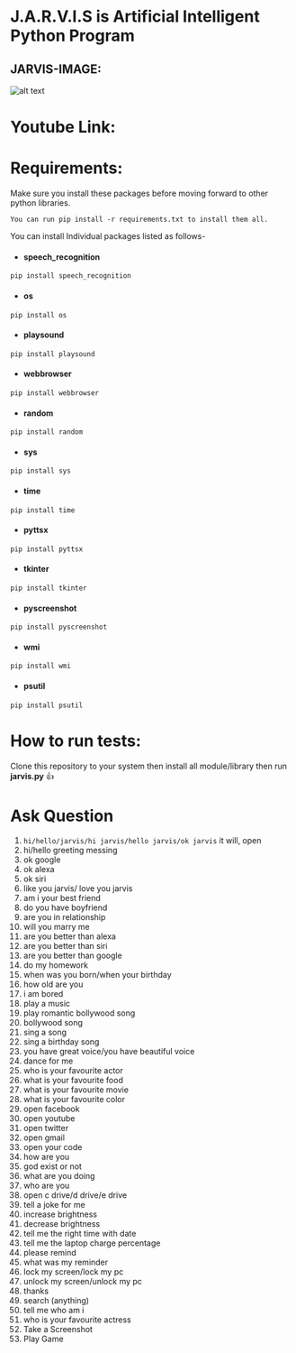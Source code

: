 # J.A.R.V.I.S is Artificial Intelligent Python Program


## JARVIS-IMAGE: 

![alt text](https://github.com/SOUMYARANJANBISWAL/J-A-R-V-I-S/blob/master/JARVIS.png)


# Youtube Link:

# Requirements:
 Make sure you install these packages before moving forward to other python libraries.

 `You can run pip install -r requirements.txt to install them all.`

 You can install Individual packages listed as follows-

  * #### speech_recognition

  `pip install speech_recognition`

  * #### os

  `pip install os`

  * #### playsound

  `pip install playsound`

  * #### webbrowser

  `pip install webbrowser`

  * ####  random

  `pip install random`

  * ####  sys

  `pip install sys`

  * ####  time

  `pip install time`

  * ####  pyttsx

  `pip install pyttsx`

  * ####  tkinter

  `pip install tkinter`

  * #### pyscreenshot

  `pip install pyscreenshot`

  * #### wmi

  `pip install wmi`

  * #### psutil

  `pip install psutil`

# How to run tests:

Clone this repository to your system then install all module/library
then run **jarvis.py**   :+1:


# Ask Question

1.	`hi/hello/jarvis/hi jarvis/hello jarvis/ok jarvis` it will, open
1.	hi/hello greeting messing
2.	ok google
3.	ok alexa
4.	ok siri
5.	like you jarvis/ love you jarvis
6.	am i your best friend
7.	do you have boyfriend
8.	are you in relationship
9.	will you marry me
10.	are you better than alexa
11.	are you better than siri
12.	are you better than google
13.	do my homework
14.	when was you born/when your birthday
15.	how old are you
16.	i am bored
17.	play a music
18.	play romantic bollywood song
19.	bollywood song
20.	sing a song
21.	sing a birthday song
22.	you have great voice/you have beautiful voice
23.	dance for me
24.	who is your favourite actor	
25.	what is your favourite food	
26.	what is your favourite movie	
27.	what is your favourite color	
28.	open facebook
29.	open youtube
30.	open twitter
31.	open gmail
32.	open your code
33.	how are you
34.	god exist or not 
35.	what are you doing
36.	who are you
37.	open c drive/d drive/e drive
38.	tell a joke for me
39.	increase brightness
40.	decrease brightness
41.	tell me the right time with date
42.	tell me the laptop charge percentage
43.	please remind
44.	what was my reminder
45.	lock my screen/lock my pc
46.	unlock my screen/unlock my pc
47.	thanks
48.	search (anything)
49.	tell me who am i
50.	who is your favourite actress
51. Take a Screenshot
53. Play Game
